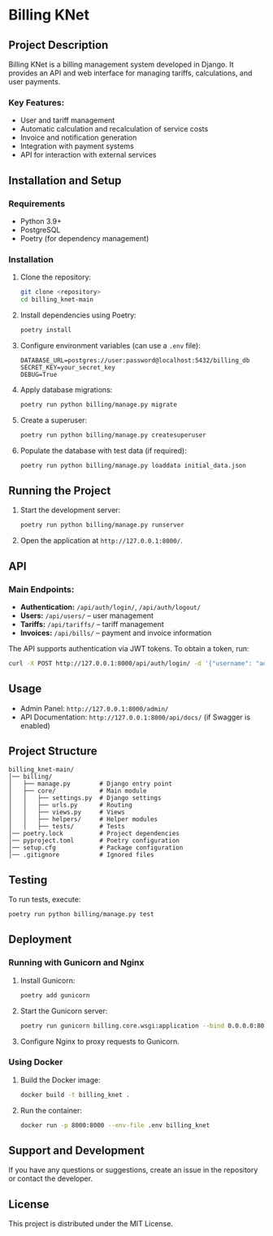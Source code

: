 # Billing KNet

## Project Description

Billing KNet is a billing management system developed in Django. It provides an API and web interface for managing tariffs, calculations, and user payments.

### Key Features:

- User and tariff management
- Automatic calculation and recalculation of service costs
- Invoice and notification generation
- Integration with payment systems
- API for interaction with external services

## Installation and Setup

### Requirements

- Python 3.9+
- PostgreSQL
- Poetry (for dependency management)

### Installation

1. Clone the repository:

   ```bash
   git clone <repository>
   cd billing_knet-main
   ```

2. Install dependencies using Poetry:

   ```bash
   poetry install
   ```

3. Configure environment variables (can use a `.env` file):

   ```
   DATABASE_URL=postgres://user:password@localhost:5432/billing_db
   SECRET_KEY=your_secret_key
   DEBUG=True
   ```

4. Apply database migrations:

   ```bash
   poetry run python billing/manage.py migrate
   ```

5. Create a superuser:

   ```bash
   poetry run python billing/manage.py createsuperuser
   ```

6. Populate the database with test data (if required):
   ```bash
   poetry run python billing/manage.py loaddata initial_data.json
   ```

## Running the Project

1. Start the development server:

   ```bash
   poetry run python billing/manage.py runserver
   ```

2. Open the application at `http://127.0.0.1:8000/`.

## API

### Main Endpoints:

- **Authentication:** `/api/auth/login/`, `/api/auth/logout/`
- **Users:** `/api/users/` – user management
- **Tariffs:** `/api/tariffs/` – tariff management
- **Invoices:** `/api/bills/` – payment and invoice information

The API supports authentication via JWT tokens. To obtain a token, run:

```bash
curl -X POST http://127.0.0.1:8000/api/auth/login/ -d '{"username": "admin", "password": "admin"}' -H "Content-Type: application/json"
```

## Usage

- Admin Panel: `http://127.0.0.1:8000/admin/`
- API Documentation: `http://127.0.0.1:8000/api/docs/` (if Swagger is enabled)

## Project Structure

```
billing_knet-main/
│── billing/
│   ├── manage.py        # Django entry point
│   ├── core/            # Main module
│   │   ├── settings.py  # Django settings
│   │   ├── urls.py      # Routing
│   │   ├── views.py     # Views
│   │   ├── helpers/     # Helper modules
│   │   ├── tests/       # Tests
│── poetry.lock          # Project dependencies
│── pyproject.toml       # Poetry configuration
│── setup.cfg            # Package configuration
│── .gitignore           # Ignored files
```

## Testing

To run tests, execute:

```bash
poetry run python billing/manage.py test
```

## Deployment

### Running with Gunicorn and Nginx

1. Install Gunicorn:
   ```bash
   poetry add gunicorn
   ```
2. Start the Gunicorn server:
   ```bash
   poetry run gunicorn billing.core.wsgi:application --bind 0.0.0.0:8000
   ```
3. Configure Nginx to proxy requests to Gunicorn.

### Using Docker

1. Build the Docker image:
   ```bash
   docker build -t billing_knet .
   ```
2. Run the container:
   ```bash
   docker run -p 8000:8000 --env-file .env billing_knet
   ```

## Support and Development

If you have any questions or suggestions, create an issue in the repository or contact the developer.

## License

This project is distributed under the MIT License.
